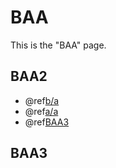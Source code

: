 # BAA

This is the "BAA" page.

## BAA2

 - @ref[b/a](../../b/a.md)
 - @ref[a/a](../../a/a.md)
 - @ref[BAA3](#baa3)

## BAA3
